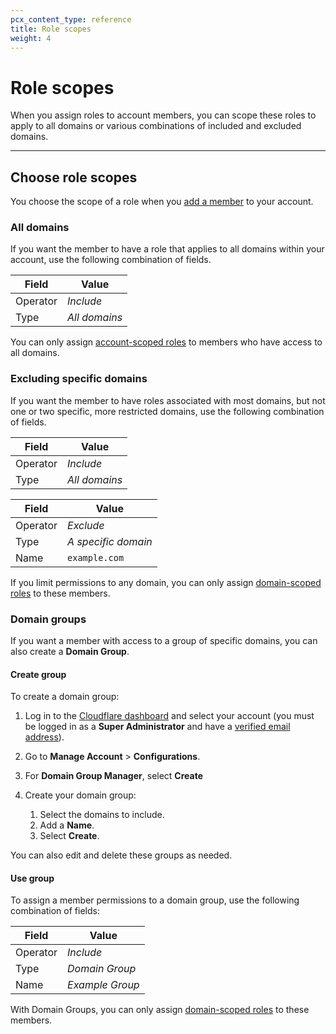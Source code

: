 ```yaml
---
pcx_content_type: reference
title: Role scopes
weight: 4
---
```


# Role scopes

When you assign roles to account members, you can scope these roles to apply to all domains or various combinations of included and excluded domains.

---

## Choose role scopes

You choose the scope of a role when you [add a member](/fundamentals/account-and-billing/members/manage/) to your account.

### All domains

If you want the member to have a role that applies to all domains within your account, use the following combination of fields.

| Field | Value |
| --- | --- |
| Operator | *Include* |
| Type | *All domains* |

You can only assign [account-scoped roles](/fundamentals/account-and-billing/members/roles/#account-scoped-roles) to members who have access to all domains.

### Excluding specific domains

If you want the member to have roles associated with most domains, but not one or two specific, more restricted domains, use the following combination of fields.

| Field | Value |
| --- | --- |
| Operator | *Include* |
| Type | *All domains* |

| Field | Value |
| --- | --- |
| Operator | *Exclude* |
| Type | *A specific domain* |
| Name | `example.com` |

If you limit permissions to any domain, you can only assign [domain-scoped roles](/fundamentals/account-and-billing/members/roles/#domain-scoped-roles) to these members.

### Domain groups

If you want a member with access to a group of specific domains, you can also create a **Domain Group**.

#### Create group

To create a domain group: 

1. Log in to the [Cloudflare dashboard](https://dash.cloudflare.com/login) and select your account (you must be logged in as a **Super Administrator** and have a [verified email address](/fundamentals/account-and-billing/account-setup/verify-email-address/)).
2. Go to **Manage Account** > **Configurations**.
3. For **Domain Group Manager**, select **Create**
4. Create your domain group:

    1. Select the domains to include.
    2. Add a **Name**.
    3. Select **Create**.

You can also edit and delete these groups as needed.

#### Use group

To assign a member permissions to a domain group, use the following combination of fields:

| Field | Value |
| --- | --- |
| Operator | *Include* |
| Type | *Domain Group* |
| Name | *Example Group* |

With Domain Groups, you can only assign [domain-scoped roles](/fundamentals/account-and-billing/members/roles/#domain-scoped-roles) to these members.